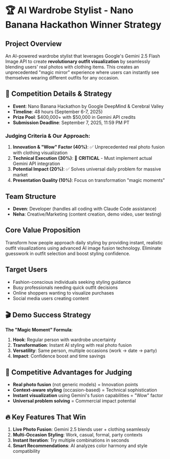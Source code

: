 # 🏆 AI Wardrobe Stylist - Nano Banana Hackathon Winner Strategy

## Project Overview
An AI-powered wardrobe stylist that leverages Google's Gemini 2.5 Flash Image API to create **revolutionary outfit visualization** by seamlessly blending users' real photos with clothing items. This creates an unprecedented "magic mirror" experience where users can instantly see themselves wearing different outfits for any occasion.

## 🎯 Competition Details & Strategy
- **Event**: Nano Banana Hackathon by Google DeepMind & Cerebral Valley
- **Timeline**: 48 hours (September 6-7, 2025)
- **Prize Pool**: $400,000+ with $50,000 in Gemini API credits
- **Submission Deadline**: September 7, 2025, 11:59 PM PT

### Judging Criteria & Our Approach:
1. **Innovation & "Wow" Factor (40%)**: ✅ Unprecedented real photo fusion with clothing visualization
2. **Technical Execution (30%)**: 🚨 **CRITICAL** - Must implement actual Gemini API integration
3. **Potential Impact (20%)**: ✅ Solves universal daily problem for massive market
4. **Presentation Quality (10%)**: Focus on transformation "magic moments"

## Team Structure
- **Deven**: Developer (handles all coding with Claude Code assistance)
- **Neha**: Creative/Marketing (content creation, demo video, user testing)

## Core Value Proposition
Transform how people approach daily styling by providing instant, realistic outfit visualizations using advanced AI image fusion technology. Eliminate guesswork in outfit selection and boost styling confidence.

## Target Users
- Fashion-conscious individuals seeking styling guidance
- Busy professionals needing quick outfit decisions
- Online shoppers wanting to visualize purchases
- Social media users creating content

## 🎬 Demo Success Strategy
**The "Magic Moment" Formula**:
1. **Hook**: Regular person with wardrobe uncertainty
2. **Transformation**: Instant AI styling with real photo fusion
3. **Versatility**: Same person, multiple occasions (work → date → party)
4. **Impact**: Confidence boost and time savings

## 🚀 Competitive Advantages for Judging
- **Real photo fusion** (not generic models) = Innovation points
- **Context-aware styling** (occasion-based) = Technical sophistication  
- **Instant visualization** using Gemini's fusion capabilities = "Wow" factor
- **Universal problem solving** = Commercial impact potential

## 🔥 Key Features That Win
1. **Live Photo Fusion**: Gemini 2.5 blends user + clothing seamlessly
2. **Multi-Occasion Styling**: Work, casual, formal, party contexts
3. **Instant Iteration**: Try multiple combinations in seconds
4. **Smart Recommendations**: AI analyzes color harmony and style compatibility